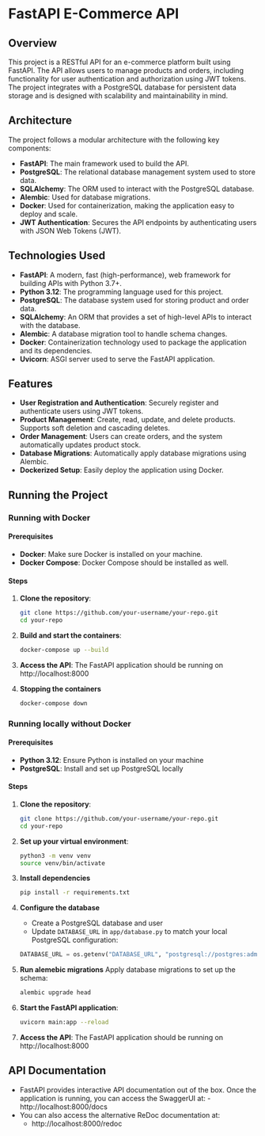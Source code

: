 # FastAPI E-Commerce API

## Overview

This project is a RESTful API for an e-commerce platform built using FastAPI. The API allows users to manage products and orders, including functionality for user authentication and authorization using JWT tokens. The project integrates with a PostgreSQL database for persistent data storage and is designed with scalability and maintainability in mind.

## Architecture

The project follows a modular architecture with the following key components:

- **FastAPI**: The main framework used to build the API.
- **PostgreSQL**: The relational database management system used to store data.
- **SQLAlchemy**: The ORM used to interact with the PostgreSQL database.
- **Alembic**: Used for database migrations.
- **Docker**: Used for containerization, making the application easy to deploy and scale.
- **JWT Authentication**: Secures the API endpoints by authenticating users with JSON Web Tokens (JWT).

## Technologies Used

- **FastAPI**: A modern, fast (high-performance), web framework for building APIs with Python 3.7+.
- **Python 3.12**: The programming language used for this project.
- **PostgreSQL**: The database system used for storing product and order data.
- **SQLAlchemy**: An ORM that provides a set of high-level APIs to interact with the database.
- **Alembic**: A database migration tool to handle schema changes.
- **Docker**: Containerization technology used to package the application and its dependencies.
- **Uvicorn**: ASGI server used to serve the FastAPI application.

## Features

- **User Registration and Authentication**: Securely register and authenticate users using JWT tokens.
- **Product Management**: Create, read, update, and delete products. Supports soft deletion and cascading deletes.
- **Order Management**: Users can create orders, and the system automatically updates product stock.
- **Database Migrations**: Automatically apply database migrations using Alembic.
- **Dockerized Setup**: Easily deploy the application using Docker.

## Running the Project

### Running with Docker

#### Prerequisites

- **Docker**: Make sure Docker is installed on your machine.
- **Docker Compose**: Docker Compose should be installed as well.

#### Steps

1. **Clone the repository**:

   ```bash
   git clone https://github.com/your-username/your-repo.git
   cd your-repo
   ```

2. **Build and start the containers**:
   ```bash
   docker-compose up --build
   ```
3. **Access the API**:
   The FastAPI application should be running on http://localhost:8000
4. **Stopping the containers**
   ```bash
   docker-compose down
   ```

### Running locally without Docker

#### Prerequisites

- **Python 3.12**: Ensure Python is installed on your machine
- **PostgreSQL**: Install and set up PostgreSQL locally

#### Steps

1. **Clone the repository**:

   ```bash
   git clone https://github.com/your-username/your-repo.git
   cd your-repo
   ```

2. **Set up your virtual environment**:

   ```bash
   python3 -m venv venv
   source venv/bin/activate
   ```

3. **Install dependencies**

   ```bash
   pip install -r requirements.txt
   ```

4. **Configure the database**
   - Create a PostgreSQL database and user
   - Update `DATABASE_URL` in `app/database.py` to match your local PostgreSQL configuration:
   ```python
   DATABASE_URL = os.getenv("DATABASE_URL", "postgresql://postgres:admin@localhost:5432/db_store")
   ```
5. **Run alemebic migrations**
   Apply database migrations to set up the schema:
   ```bash
   alembic upgrade head
   ```
6. **Start the FastAPI application**:
   ```bash
   uvicorn main:app --reload
   ```
7. **Access the API**:
   The FastAPI application should be running on http://localhost:8000

## API Documentation

- FastAPI provides interactive API documentation out of the box. Once the application is running, you can access the
  SwaggerUI at: - http://localhost:8000/docs
- You can also access the alternative ReDoc documentation at:
  - http://localhost:8000/redoc
